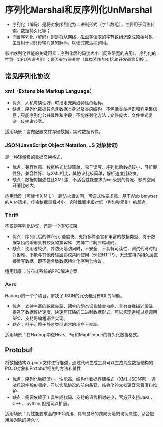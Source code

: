 # 序列化Marshal和反序列化UnMarshal

- 序列化（编码）是将对象序列化为二进制形式（字节数组），主要用于网络传输、数据持久化等；
- 而反序列化（解码）则是将从网络、磁盘等读取的字节数组还原成原始对象，主要用于网络传输对象的解码，以便完成远程调用。

影响序列化性能的关键因素：序列化后的码流大小（网络带宽的占用）、序列化的性能（CPU资源占用）；是否支持跨语言（异构系统的对接和开发语言切换）。

## 常见序列化协议

### xml（Extensible Markup Language）
- 优点：人机可读性好，可指定元素或特性的名称。
- 缺点：序列化数据只包含数据本身以及类的结构，不包括类型标识和程序集信息；只能序列化公共属性和字段；不能序列化方法；文件庞大，文件格式复杂，传输占带宽。

适用场景：当做配置文件存储数据，实时数据转换。

### JSON(JavaScript Object Notation, JS 对象标记) 
是一种轻量级的数据交换格式，
- 优点：兼容性高、数据格式比较简单，易于读写、序列化后数据较小，可扩展性好，兼容性好、与XML相比，其协议比较简单，解析速度比较快。
- 缺点：数据的描述性比XML差、不适合性能要求为ms级别的情况、额外空间开销比较大。

适用场景（可替代ＸＭＬ）：跨防火墙访问、可调式性要求高、基于Web browser的Ajax请求、传输数据量相对小，实时性要求相对低（例如秒级别）的服务。

### Thrift
不仅是序列化协议，还是一个RPC框架
- 优点：序列化后的体积小, 速度快、支持多种语言和丰富的数据类型、对于数据字段的增删具有较强的兼容性、支持二进制压缩编码。
- 缺点：使用者较少、跨防火墙访问时，不安全、不具有可读性，调试代码时相对困难、不能与其他传输层协议共同使用（例如HTTP）、无法支持向持久层直接读写数据，即不适合做数据持久化序列化协议。

适用场景：分布式系统的RPC解决方案

### Avro
Hadoop的一个子项目，解决了JSON的冗长和没有IDL的问题。

- 优点：支持丰富的数据类型、简单的动态语言结合功能、具有自我描述属性、提高了数据解析速度、快速可压缩的二进制数据形式、可以实现远程过程调用RPC、支持跨编程语言实现。
- 缺点：对于习惯于静态类型语言的用户不直观。

适用场景：在Hadoop中做Hive、Pig和MapReduce的持久化数据格式。

## Protobuf
将数据结构以.proto文件进行描述，通过代码生成工具可以生成对应数据结构的POJO对象和Protobuf相关的方法和属性
- 优点：序列化后码流小，性能高、结构化数据存储格式（XML JSON等）、通过标识字段的顺序，可以实现协议的前向兼容、结构化的文档更容易管理和维护。
- 缺点：需要依赖于工具生成代码、支持的语言相对较少，官方只支持Java 、C++ 、python,但是可以扩展。

适用场景：对性能要求高的RPC调用、具有良好的跨防火墙的访问属性、适合应用层对象的持久化





